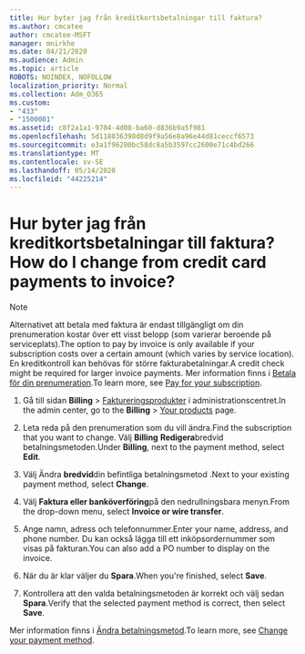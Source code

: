 ```yaml
---
title: Hur byter jag från kreditkortsbetalningar till faktura?
ms.author: cmcatee
author: cmcatee-MSFT
manager: mnirkhe
ms.date: 04/21/2020
ms.audience: Admin
ms.topic: article
ROBOTS: NOINDEX, NOFOLLOW
localization_priority: Normal
ms.collection: Adm_O365
ms.custom:
- "433"
- "1500001"
ms.assetid: c8f2a1a1-9704-4d08-ba60-d836b9a5f981
ms.openlocfilehash: 5d118036398d8d9f9a56e8a96e44d81ceccf6573
ms.sourcegitcommit: e3a1f96200bc58dc8a5b3597cc2600e71c4bd266
ms.translationtype: MT
ms.contentlocale: sv-SE
ms.lasthandoff: 05/14/2020
ms.locfileid: "44225214"
---
```

# <a name="how-do-i-change-from-credit-card-payments-to-invoice"></a><span data-ttu-id="6bcd2-102">Hur byter jag från kreditkortsbetalningar till faktura?</span><span class="sxs-lookup"><span data-stu-id="6bcd2-102">How do I change from credit card payments to invoice?</span></span>

> [!NOTE]
> <span data-ttu-id="6bcd2-103">Alternativet att betala med faktura är endast tillgängligt om din prenumeration kostar över ett visst belopp (som varierar beroende på serviceplats).</span><span class="sxs-lookup"><span data-stu-id="6bcd2-103">The option to pay by invoice is only available if your subscription costs over a certain amount (which varies by service location).</span></span> <span data-ttu-id="6bcd2-104">En kreditkontroll kan behövas för större fakturabetalningar.</span><span class="sxs-lookup"><span data-stu-id="6bcd2-104">A credit check might be required for larger invoice payments.</span></span> <span data-ttu-id="6bcd2-105">Mer information finns i [Betala för din prenumeration](https://docs.microsoft.com/office365/admin/subscriptions-and-billing/pay-for-your-subscription).</span><span class="sxs-lookup"><span data-stu-id="6bcd2-105">To learn more, see [Pay for your subscription](https://docs.microsoft.com/office365/admin/subscriptions-and-billing/pay-for-your-subscription).</span></span>

1. <span data-ttu-id="6bcd2-106">Gå till sidan **Billing**  >  [Faktureringsprodukter](https://go.microsoft.com/fwlink/p/?linkid=842054) i administrationscentret.</span><span class="sxs-lookup"><span data-stu-id="6bcd2-106">In the admin center, go to the **Billing** > [Your products](https://go.microsoft.com/fwlink/p/?linkid=842054) page.</span></span>

2. <span data-ttu-id="6bcd2-107">Leta reda på den prenumeration som du vill ändra.</span><span class="sxs-lookup"><span data-stu-id="6bcd2-107">Find the subscription that you want to change.</span></span> <span data-ttu-id="6bcd2-108">Välj **Billing** **Redigera**bredvid betalningsmetoden.</span><span class="sxs-lookup"><span data-stu-id="6bcd2-108">Under **Billing**, next to the payment method, select **Edit**.</span></span>

3. <span data-ttu-id="6bcd2-109">Välj Ändra **bredvid**din befintliga betalningsmetod .</span><span class="sxs-lookup"><span data-stu-id="6bcd2-109">Next to your existing payment method, select **Change**.</span></span>

4. <span data-ttu-id="6bcd2-110">Välj **Faktura eller banköverföring**på den nedrullningsbara menyn.</span><span class="sxs-lookup"><span data-stu-id="6bcd2-110">From the drop-down menu, select **Invoice or wire transfer**.</span></span>

5. <span data-ttu-id="6bcd2-111">Ange namn, adress och telefonnummer.</span><span class="sxs-lookup"><span data-stu-id="6bcd2-111">Enter your name, address, and phone number.</span></span> <span data-ttu-id="6bcd2-112">Du kan också lägga till ett inköpsordernummer som visas på fakturan.</span><span class="sxs-lookup"><span data-stu-id="6bcd2-112">You can also add a PO number to display on the invoice.</span></span>

6. <span data-ttu-id="6bcd2-113">När du är klar väljer du **Spara**.</span><span class="sxs-lookup"><span data-stu-id="6bcd2-113">When you're finished, select **Save**.</span></span>

7. <span data-ttu-id="6bcd2-114">Kontrollera att den valda betalningsmetoden är korrekt och välj sedan **Spara**.</span><span class="sxs-lookup"><span data-stu-id="6bcd2-114">Verify that the selected payment method is correct, then select **Save**.</span></span>

<span data-ttu-id="6bcd2-115">Mer information finns i [Ändra betalningsmetod](https://docs.microsoft.com/microsoft-365/commerce/billing-and-payments/change-payment-method).</span><span class="sxs-lookup"><span data-stu-id="6bcd2-115">To learn more, see [Change your payment method](https://docs.microsoft.com/microsoft-365/commerce/billing-and-payments/change-payment-method).</span></span>
